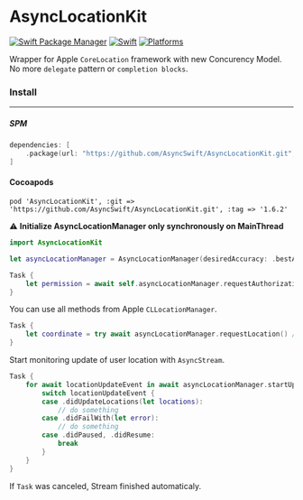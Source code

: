 # AsyncLocationKit

[![Swift Package Manager](https://img.shields.io/badge/Swift_Package_Manager-compatible-orange?style=flat)](https://img.shields.io/badge/Swift_Package_Manager-compatible-orange?style=flat)
[![Swift](https://img.shields.io/badge/Swift-5.5-orange?style=flat)](https://img.shields.io/badge/Swift-5.5-Orange?style=flat)
[![Platforms](https://img.shields.io/badge/platforms-iOS--13%20|%20macOS(beta)%20|%20watchOS--6(beta)%20|%20tvOS(beta)-orange?style=flat)](https://img.shields.io/badge/platforms-iOS--13%20|%20macOS(beta)%20|%20watchOS--6(beta)%20|%20tvOS(beta)-orange?style=flat)

Wrapper for Apple `CoreLocation` framework with new Concurency Model. No more `delegate` pattern or `completion blocks`.

### Install
---
##### SPM
```swift
dependencies: [
    .package(url: "https://github.com/AsyncSwift/AsyncLocationKit.git", .upToNextMinor(from: "1.6.2"))
]
```

#### Cocoapods
```
pod 'AsyncLocationKit', :git => 'https://github.com/AsyncSwift/AsyncLocationKit.git', :tag => '1.6.2'
```


:warning: **Initialize AsyncLocationManager only synchronously on MainThread**

```swift
import AsyncLocationKit

let asyncLocationManager = AsyncLocationManager(desiredAccuracy: .bestAccuracy)

Task {
    let permission = await self.asyncLocationManager.requestAuthorizationWhenInUse() //returns CLAuthorizationStatus
}
```

You can use all methods from Apple `CLLocationManager`.

```swift
Task {
    let coordinate = try await asyncLocationManager.requestLocation() //Request user location once
}
```

Start monitoring update of user location with `AsyncStream`.

```swift
Task {
    for await locationUpdateEvent in await asyncLocationManager.startUpdatingLocation() {
        switch locationUpdateEvent {
        case .didUpdateLocations(let locations):
            // do something
        case .didFailWith(let error):
            // do something
        case .didPaused, .didResume: 
            break
        }
    }
}
```

If `Task` was canceled, Stream finished automaticaly.
